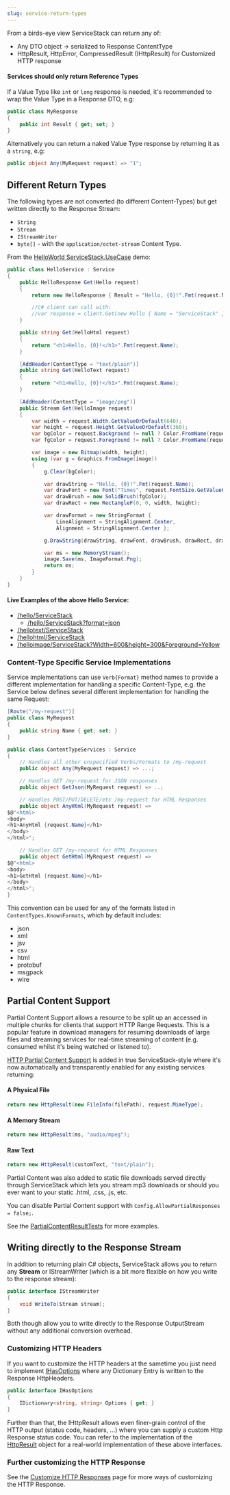 ```yaml
---
slug: service-return-types
---
```

From a birds-eye view ServiceStack can return any of:

  - Any DTO object -> serialized to Response ContentType
  - HttpResult, HttpError, CompressedResult (IHttpResult) for Customized HTTP response

#### Services should only return Reference Types

If a Value Type like `int` or `long` response is needed, it's recommended to wrap the Value Type in a Response DTO, e.g:

```csharp
public class MyResponse
{
    public int Result { get; set; }
}
```

Alternatively you can return a naked Value Type response by returning it as a `string`, e.g:

```csharp
public object Any(MyRequest request) => "1";
```

## Different Return Types

The following types are not converted (to different Content-Types) but get written directly to the Response Stream:

  - `String`
  - `Stream`
  - `IStreamWriter`
  - `byte[]` - with the `application/octet-stream` Content Type.
  
From the [HelloWorld ServiceStack.UseCase](https://github.com/ServiceStack/ServiceStack.UseCases/blob/master/HelloWorld/Global.asax.cs) demo:

```csharp
public class HelloService : Service
{
    public HelloResponse Get(Hello request)
    {
        return new HelloResponse { Result = "Hello, {0}!".Fmt(request.Name) };

        //C# client can call with:
        //var response = client.Get(new Hello { Name = "ServiceStack" });
    }

    public string Get(HelloHtml request)
    {
        return "<h1>Hello, {0}!</h1>".Fmt(request.Name);
    }

    [AddHeader(ContentType = "text/plain")]
    public string Get(HelloText request)
    {
        return "<h1>Hello, {0}!</h1>".Fmt(request.Name);
    }

    [AddHeader(ContentType = "image/png")]
    public Stream Get(HelloImage request)
    {
        var width = request.Width.GetValueOrDefault(640);
        var height = request.Height.GetValueOrDefault(360);
        var bgColor = request.Background != null ? Color.FromName(request.Background) : Color.ForestGreen;
        var fgColor = request.Foreground != null ? Color.FromName(request.Foreground) : Color.White;

        var image = new Bitmap(width, height);
        using (var g = Graphics.FromImage(image))
        {
            g.Clear(bgColor);

            var drawString = "Hello, {0}!".Fmt(request.Name);
            var drawFont = new Font("Times", request.FontSize.GetValueOrDefault(40));
            var drawBrush = new SolidBrush(fgColor);
            var drawRect = new RectangleF(0, 0, width, height);

            var drawFormat = new StringFormat {
                LineAlignment = StringAlignment.Center,
                Alignment = StringAlignment.Center };

            g.DrawString(drawString, drawFont, drawBrush, drawRect, drawFormat);

            var ms = new MemoryStream();
            image.Save(ms, ImageFormat.Png);
            return ms;
        }
    }
}
```

#### Live Examples of the above Hello Service:

  - [/hello/ServiceStack](http://bootstrapapi.apphb.com/api/hello/ServiceStack)
    - [/hello/ServiceStack?format=json](http://bootstrapapi.apphb.com/api/hello/ServiceStack?format=json)
  - [/hellotext/ServiceStack](http://bootstrapapi.apphb.com/api/hellotext/ServiceStack)
  - [/hellohtml/ServiceStack](http://bootstrapapi.apphb.com/api/hellohtml/ServiceStack)
  - [/helloimage/ServiceStack?Width=600&height=300&Foreground=Yellow](http://bootstrapapi.apphb.com/api/helloimage/ServiceStack?Width=600&height=300&Foreground=Yellow)


### Content-Type Specific Service Implementations

Service implementations can use `Verb{Format}` method names to provide a different implementation for handling a specific Content-Type, e.g. 
the Service below defines several different implementation for handling the same Request:

```csharp
[Route("/my-request")]
public class MyRequest 
{
    public string Name { get; set; }
}

public class ContentTypeServices : Service
{
    // Handles all other unspecified Verbs/Formats to /my-request
    public object Any(MyRequest request) => ...;

    // Handles GET /my-request for JSON responses
    public object GetJson(MyRequest request) => ..; 

    // Handles POST/PUT/DELETE/etc /my-request for HTML Responses
    public object AnyHtml(MyRequest request) =>  
$@"<html>
<body>
<h1>AnyHtml {request.Name}</h1>
</body>
</html>";

    // Handles GET /my-request for HTML Responses
    public object GetHtml(MyRequest request) =>   
$@"<html>
<body>
<h1>GetHtml {request.Name}</h1>
</body>
</html>";
}
```

This convention can be used for any of the formats listed in `ContentTypes.KnownFormats`, which by default includes:

 - json
 - xml
 - jsv
 - csv
 - html
 - protobuf
 - msgpack
 - wire

## Partial Content Support

Partial Content Support allows a resource to be split up an accessed in multiple chunks for clients that support HTTP Range Requests. This is a popular feature in download managers for resuming downloads of large files and streaming services for real-time streaming of content (e.g. consumed whilst it's being watched or listened to).

[HTTP Partial Content Support](http://benramsey.com/blog/2008/05/206-partial-content-and-range-requests/) is added in true ServiceStack-style where it's now automatically and transparently enabled for any existing services returning:

#### A Physical File

```csharp
return new HttpResult(new FileInfo(filePath), request.MimeType); 
```

#### A Memory Stream

```csharp
return new HttpResult(ms, "audio/mpeg");
```

#### Raw Text

```csharp
return new HttpResult(customText, "text/plain");
```

Partial Content was also added to static file downloads served directly through ServiceStack which lets you stream mp3 downloads or should you ever want to your static .html, .css, .js, etc.

You can disable Partial Content support with `Config.AllowPartialResponses = false;`.

See the [PartialContentResultTests](https://github.com/ServiceStack/ServiceStack/blob/master/tests/ServiceStack.WebHost.Endpoints.Tests/PartialContentResultTests.cs) for more examples.

## Writing directly to the Response Stream

In addition to returning plain C# objects, ServiceStack allows you to return any **Stream** or IStreamWriter (which is a bit more flexible on how you write to the response stream):

```csharp
public interface IStreamWriter
{
    void WriteTo(Stream stream);
}
```

Both though allow you to write directly to the Response OutputStream without any additional conversion overhead.

### Customizing HTTP Headers

If you want to customize the HTTP headers at the sametime you just need to implement [IHasOptions](https://github.com/ServiceStack/ServiceStack/blob/master/src/ServiceStack.Interfaces/Web/IHasOptions.cs) where any Dictionary Entry is written to the Response HttpHeaders.

```csharp
public interface IHasOptions
{
    IDictionary<string, string> Options { get; }
}
```

Further than that, the IHttpResult allows even finer-grain control of the HTTP output (status code, headers, ...) where you can supply a custom Http Response status code. You can refer to the implementation of the [HttpResult](https://github.com/ServiceStack/ServiceStack/blob/master/src/ServiceStack/HttpResult.cs) object for a real-world implementation of these above interfaces.

### Further customizing the HTTP Response

See the [Customize HTTP Responses](/customize-http-responses) page for more ways of customizing the HTTP Response.
